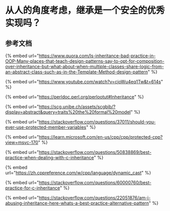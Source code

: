# 从人的角度考虑，继承是一个安全的优秀实现吗？









## 参考文档

{% embed url="https://www.quora.com/Is-inheritance-bad-practice-in-OOP-Many-places-that-teach-design-patterns-say-to-opt-for-composition-over-inheritance-but-what-about-when-multiple-classes-share-logic-from-an-abstract-class-such-as-in-the-Template-Method-design-pattern" %}

{% embed url="https://www.youtube.com/watch?v=cjoWu4eq1Tw&t=614s" %}

{% embed url="https://perldoc.perl.org/perlootut#Inheritance" %}

{% embed url="https://scg.unibe.ch/assets/scgbib/?display=abstract&query=traits%20the%20formal%20model" %}

{% embed url="https://stackoverflow.com/questions/37011/should-you-ever-use-protected-member-variables" %}

{% embed url="https://learn.microsoft.com/en-us/cpp/cpp/protected-cpp?view=msvc-170" %}

{% embed url="https://stackoverflow.com/questions/50838869/best-practice-when-dealing-with-c-inheritance" %}

{% embed url="https://zh.cppreference.com/w/cpp/language/dynamic_cast" %}

{% embed url="https://stackoverflow.com/questions/60000760/best-practice-for-c-inheritance" %}

{% embed url="https://stackoverflow.com/questions/22051876/am-i-abusing-inheritance-here-whats-a-best-practice-alternative-pattern" %}



